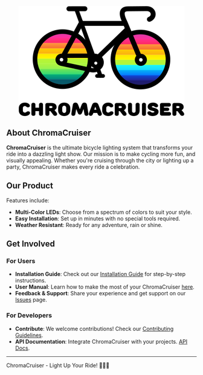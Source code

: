 <div align="center"><img src="chromacruiser.png"/></div>

## About ChromaCruiser

**ChromaCruiser** is the ultimate bicycle lighting system that transforms your ride into a dazzling light show. Our mission is to make cycling more fun, and visually appealing. Whether you're cruising through the city or lighting up a party, ChromaCruiser makes every ride a celebration.

## Our Product

Features include:

- **Multi-Color LEDs**: Choose from a spectrum of colors to suit your style.
- **Easy Installation**: Set up in minutes with no special tools required.
- **Weather Resistant**: Ready for any adventure, rain or shine.

## Get Involved

### For Users

- **Installation Guide**: Check out our [Installation Guide](link-to-guide) for step-by-step instructions.
- **User Manual**: Learn how to make the most of your ChromaCruiser [here](link-to-manual).
- **Feedback & Support**: Share your experience and get support on our [Issues](link-to-issues) page.

### For Developers

- **Contribute**: We welcome contributions! Check our [Contributing Guidelines](link-to-contributing).
- **API Documentation**: Integrate ChromaCruiser with your projects. [API Docs](link-to-api-docs).

<!-- 
## Stay Connected

- **Website**: [chromacruiser.com](link-to-website)
- **Social Media**: Follow us on [Twitter](link-to-twitter), [Instagram](link-to-instagram), and [Facebook](link-to-facebook).
-->


---

ChromaCruiser - Light Up Your Ride! 🌈🚴‍♂️
